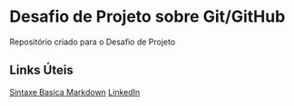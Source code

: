 # Desafio de Projeto sobre Git/GitHub
Repositório criado para o Desafio de Projeto 

## Links Úteis
[Sintaxe Basica Markdown](https://www.markdownguide.org/basic-syntax/)
[LinkedIn](https://www.linkedin.com/in/lucas-rodrigues-35564b18a/)
